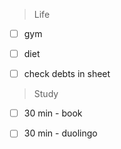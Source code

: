 > Life

- [ ] gym
- [ ] diet
- [ ] check debts in sheet


> Study 

- [ ] 30 min - book
- [ ] 30 min - duolingo


